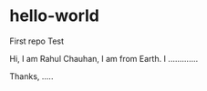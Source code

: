 # hello-world
First repo Test

Hi,
I am Rahul Chauhan,
I am from Earth.
I .............


Thanks,
.....
